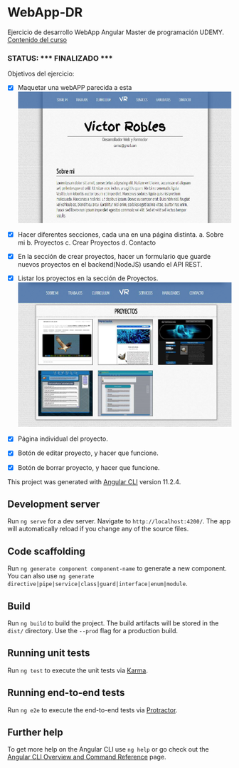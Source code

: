 # WebApp-DR

Ejercicio de desarrollo WebApp Angular Master de programación UDEMY. 
[Contenido del curso](https://www.udemy.com/course/master-en-javascript-aprender-js-jquery-angular-nodejs-y-mas/?src=sac&kw=master%20en%20javascript%20jque)

### STATUS: *** FINALIZADO *** ###

Objetivos del ejercicio:
- [X] Maquetar una webAPP parecida a esta
![Screenshot](./src/img/MaquetaAngular.png)

- [X] Hacer diferentes secciones, cada una en una página distinta.
        a. Sobre mi
        b. Proyectos
        c. Crear Proyectos
        d. Contacto
- [X] En la sección de crear proyectos, hacer un formulario que guarde nuevos proyectos en el backend(NodeJS) usando el API REST.
- [X] Listar los proyectos en la sección de Proyectos.
![Screenshot](./src/img/MaquetaProyectos.png)
- [X] Página individual del proyecto.
- [X] Botón de editar proyecto, y hacer que funcione.
- [X] Botón de borrar proyecto, y hacer que funcione.




This project was generated with [Angular CLI](https://github.com/angular/angular-cli) version 11.2.4.

## Development server

Run `ng serve` for a dev server. Navigate to `http://localhost:4200/`. The app will automatically reload if you change any of the source files.

## Code scaffolding

Run `ng generate component component-name` to generate a new component. You can also use `ng generate directive|pipe|service|class|guard|interface|enum|module`.

## Build

Run `ng build` to build the project. The build artifacts will be stored in the `dist/` directory. Use the `--prod` flag for a production build.

## Running unit tests

Run `ng test` to execute the unit tests via [Karma](https://karma-runner.github.io).

## Running end-to-end tests

Run `ng e2e` to execute the end-to-end tests via [Protractor](http://www.protractortest.org/).

## Further help

To get more help on the Angular CLI use `ng help` or go check out the [Angular CLI Overview and Command Reference](https://angular.io/cli) page.
